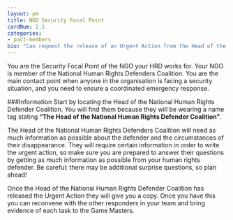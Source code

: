 ```yaml
---
layout: pm
title: NGO Security Focal Point
cardNum: 2.1
categories:
- pact-members
bio: "Can request the release of an Urgent Action from the Head of the National Human Rights Defenders Coalition."
---
```

You are the Security Focal Point of the NGO your HRD works for. Your NGO is member of the National Human Rights Defenders Coalition. You are the main contact point when anyone in the organisation is facing a security situation, and you need to ensure a coordinated emergency response.

###Information
Start by locating the Head of the National Human Rights Defender Coalition. You will find them because they will be wearing a name tag stating **“The Head of the National Human Rights Defender Coalition”**.

The Head of the National Human Rights Defenders Coalition will need as much information as possible about the defender and the circumstances of their disappearance. They will require certain information in order to write the urgent action, so make sure you are prepared to answer their questions by getting as much information as possible from your human rights defender. Be careful: there may be additional surprise questions, so plan ahead!

Once the Head of the National Human Rights Defender Coalition has released the Urgent Action they will give you a copy. Once you have this you can reconvene with the other responders in your team and bring evidence of each task to the Game Masters.
